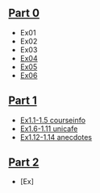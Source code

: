 ## [Part 0](https://github.com/boolYikes/fsopen/tree/main/Part00)
- Ex01
- Ex02
- Ex03
- [Ex04](https://github.com/boolYikes/fsopen/blob/main/Part00/ex04.md)
- [Ex05](https://github.com/boolYikes/fsopen/blob/main/Part00/ex05.md)
- [Ex06](https://github.com/boolYikes/fsopen/blob/main/Part00/ex06.md)
## [Part 1](https://github.com/boolYikes/fsopen/tree/main/Part01)
- [Ex1.1-1.5 courseinfo](https://github.com/boolYikes/fsopen/tree/main/Part01/courseinfo/README.md)
- [Ex1.6-1.11 unicafe](https://github.com/boolYikes/fsopen/tree/main/Part01/unicafe/README.md)
- [Ex1.12-1.14 anecdotes](https://github.com/boolYikes/fsopen/tree/main/Part01/anecdotes/README.md)
## [Part 2](https://github.com/boolYikes/fsopen/tree/main/Part02)
- [Ex]
